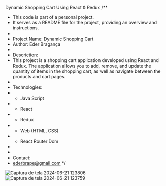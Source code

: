 Dynamic Shopping Cart Using React & Redux
/**
 * This code is part of a personal project.
 * It serves as a README file for the project, providing an overview and instructions.
 * 
 * Project Name: Dynamic Shopping Cart
 * Author: Eder Bragança
 * 
 * Descriction:
 * This project is a shopping cart application developed using React and Redux. The application allows you to add, remove, and update the quantity of items in the shopping cart, as well as navigate between the products and cart pages.
 *
 * Technologies:
 * - Java Script 
 * - React
 * - Redux
 * - Web (HTML, CSS)
 * - React Router Dom
 * 
 * 
 * Contact:
 * ederbrape@gmail.com
 */

![Captura de tela 2024-06-21 123806](https://github.com/EderBraganca/DynamicCart/assets/88894912/8a02e16f-960b-4038-a9cd-55dcd8832bac)
![Captura de tela 2024-06-21 123759](https://github.com/EderBraganca/DynamicCart/assets/88894912/9a5c2e16-252f-4076-ae33-6fa1157d08a0)


